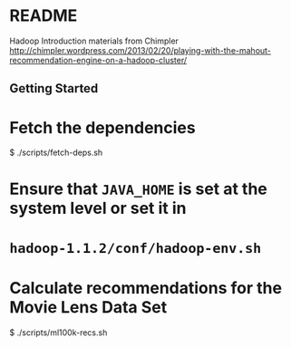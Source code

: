 README
======

Hadoop Introduction materials from Chimpler
<http://chimpler.wordpress.com/2013/02/20/playing-with-the-mahout-recommendation-engine-on-a-hadoop-cluster/>

Getting Started
---------------

# Fetch the dependencies

$ ./scripts/fetch-deps.sh

# Ensure that `JAVA_HOME` is set at the system level or set it in
# `hadoop-1.1.2/conf/hadoop-env.sh`
# Calculate recommendations for the Movie Lens Data Set

$ ./scripts/ml100k-recs.sh
